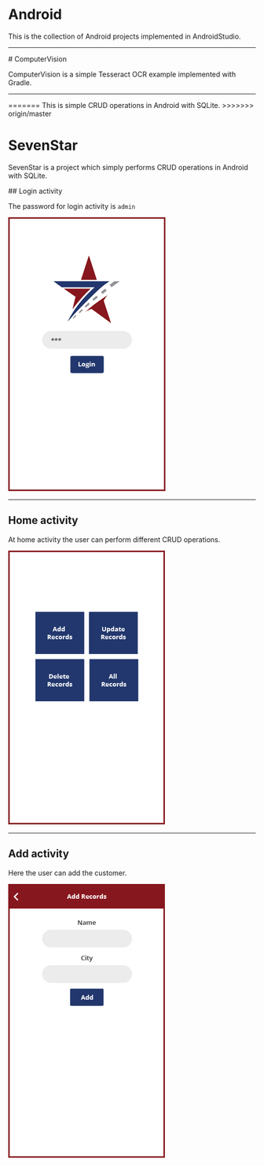 # Android
This is the collection of Android projects implemented in AndroidStudio.
<hr>
# ComputerVision
<p>ComputerVision is a simple Tesseract OCR example implemented with Gradle.</p>



<hr>
=======
This is simple CRUD operations in Android with SQLite.
>>>>>>> origin/master

# SevenStar
<p>SevenStar is a project which simply performs CRUD operations in Android with SQLite.</p>
## Login activity

<p> The password for login activity is <code>admin</code></p>

![SevenStar screenshot](images/sign.jpg)

<hr>

## Home activity
<p>At home activity the user can perform different CRUD operations.</p>

![SevenStar screenshot](images/home.jpg)

<hr>

## Add activity
<p>Here the user can add the customer.</p>

![SevenStar screenshot](images/add.jpg)






